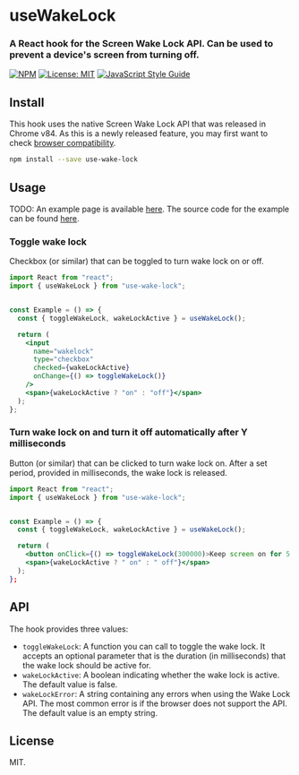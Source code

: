 # useWakeLock

### A React hook for the Screen Wake Lock API. Can be used to prevent a device&#x27;s screen from turning off.

[![NPM](https://img.shields.io/npm/v/use-wake-lock.svg)](https://www.npmjs.com/package/use-wake-lock) [![License: MIT](https://img.shields.io/badge/License-MIT-brightgreen.svg)](https://opensource.org/licenses/MIT) [![JavaScript Style Guide](https://img.shields.io/badge/code_style-standard-brightgreen.svg)](https://standardjs.com)

## Install

This hook uses the native Screen Wake Lock API that was released in Chrome v84. As this is a newly released feature, you may first want to check [browser compatibility](https://developer.mozilla.org/en-US/docs/Web/API/WakeLock/request#Browser_compatibility).

```bash
npm install --save use-wake-lock
```

## Usage

TODO: An example page is available [here](). The source code for the example can be found [here]().

### Toggle wake lock

Checkbox (or similar) that can be toggled to turn wake lock on or off.

```jsx
import React from "react";
import { useWakeLock } from "use-wake-lock";


const Example = () => {
  const { toggleWakeLock, wakeLockActive } = useWakeLock();

  return (
    <input
      name="wakelock"
      type="checkbox"
      checked={wakeLockActive}
      onChange={() => toggleWakeLock()}
    />
    <span>{wakeLockActive ? "on" : "off"}</span>
  );
};
```

### Turn wake lock on and turn it off automatically after Y milliseconds

Button (or similar) that can be clicked to turn wake lock on. After a set period, provided in milliseconds, the wake lock is released.

```jsx
import React from "react";
import { useWakeLock } from "use-wake-lock";


const Example = () => {
  const { toggleWakeLock, wakeLockActive } = useWakeLock();

  return (
    <button onClick={() => toggleWakeLock(300000)>Keep screen on for 5 minutes</button>
    <span>{wakeLockActive ? " on" : " off"}</span>
  );
};
```

## API

The hook provides three values:

- `toggleWakeLock`: A function you can call to toggle the wake lock. It accepts an optional parameter that is the duration (in milliseconds) that the wake lock should be active for.
- `wakeLockActive`: A boolean indicating whether the wake lock is active. The default value is false.
- `wakeLockError`: A string containing any errors when using the Wake Lock API. The most common error is if the browser does not support the API. The default value is an empty string.

## License

MIT.
